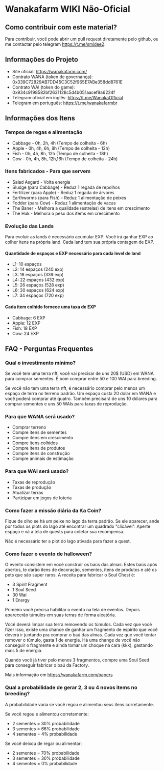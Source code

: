 # Wanakafarm WIKI Não-Oficial

## Como contribuir com este material?

Para contribuir, você pode abrir um pull request diretamente pelo github, ou me contactar pelo telegram https://t.me/smidee2.

## Informações do Projeto

- Site oficial: https://wanakafarm.com/
- Contrato WANA (token de governança): 0x339C72829AB7DD45C3C52f965E7ABe358dd8761E
- Contrato WAI (token do game): 0x934c9198582bf2631128c5d4b051aacef9a6224f
- Telegram oficial em inglês: https://t.me/WanakaOfficial
- Telegram em português: https://t.me/wanakafarmbr

## Informações dos Itens

### Tempos de regas e alimentação

* Cabbage - 0h, 2h, 4h (Tempo de colheita - 6h)  
* Apple - 0h, 4h, 6h, 8h (Tempo de colheita - 12h)  
* Fish - 0h, 4h, 8h, 12h (Tempo de colheita - 18h)  
* Cow - 0h, 4h, 8h, 12h,16h (Tempo de colheita - 24h)

### Itens fabricados - Para que servem
* Salad Asgard - Volta energia
* Sludge (para Cabbage) - Reduz 1 regada de repolhos
* Fertilizer (para Apple) - Reduz 1 regada de árvores
* Earthworms (para Fish) - Reduz 1 alimentação de peixes
* Fodder (para Cow) - Reduz 1 alimentação de vacas
* The Baner - Melhora a qualidade (estrelas) de itens em crescimento
* The Huk - Melhora o peso dos items em crescimento

### Evolução das Lands
Para evoluir as lands é necessário acumular EXP. Você irá ganhar EXP ao colher itens na própria land. Cada land tem sua própria contagem de EXP.

#### Quantidade de espaços e EXP necessário para cada level de land
* L1: 10 espaços
* L2: 14 espaços (240 exp)
* L3: 18 espaços (336 exp)
* L4: 22 espaços (432 exp)
* L5: 26 espaços (528 exp)
* L6: 30 espaços (624 exp)
* L7: 34 espaços (720 exp)

#### Cada item colhido fornece uma taxa de EXP
* Cabbage: 6 EXP
* Apple: 12 EXP
* Fish: 18 EXP
* Cow: 24 EXP

## FAQ - Perguntas Frequentes

### Qual o investimento mínimo?

Se você tem uma terra nft, você vai precisar de uns 20$ (USD) em WANA para comprar sementes. É bom comprar entre 50 e 100 WAI para breeding.

Se você não tem uma terra nft, é necessário comprar pelo menos um espaço de terra no terreno padrão. Um espaço custa 20 dolar em WANA e você poderá comprar até quatro. Também precisará de uns 10 dólares para comprar sementes e uns 50 WAIs para taxas de reprodução.

### Para que WANA será usado?
- Comprar terreno
- Compre itens de sementes
- Compre itens em crescimento
- Compre itens colhidos
- Compre itens de produtos
- Compre itens de construção
- Compre animais de estimação

### Para que WAI será usado?
- Taxas de reprodução
- Taxas de produção
- Atualizar terras
- Participar em jogos de loteria

### Como fazer a missão diária da Ka Coin?

Fique de olho se há um peixe no lago da terra padrão. Se ele aparecer, ande por todos os plots do lago até encontrar um quadrado "clicável". Aperte espaço e vá a tela de quests para coletar sua recompensa.

Não é necessário ter a plot do lago ativada para fazer a quest.

### Como fazer o evento de halloween?

O evento consistem em você construir os baús das almas. Estes baús após abertos, te darão itens de decoração, sementes, itens de produtos e até os pets que são super raros. A receita para fabricar o Soul Chest é:

* 3 Spirit Fragment
* 1 Soul Seed
* 30 Wai
* 1 Energy

Primeiro você precisa habilitar o evento na tela de eventos. Depois aparecerão túmulos em suas terras de forma aleatória.

Você deverá limpar sua terra removendo os túmulos. Cada vez que você fizer isso, existe uma chance de ganhar um fragmento de espírito que você deverá ir juntando pra comprar o baú das almas. Cada vez que você tentar remover o túmulo, gasta 1 de energia. Há uma change de você não conseguir o fragmente e ainda tomar um choque na cara (kkk), gastando mais 5 de energia.

Quando você já tiver pelo menos 3 fragmentos, compre uma Soul Seed para conseguir fabricar o baú da Factory.

Mais informação em https://wanakafarm.com/papers

### Qual a probabilidade de gerar 2, 3 ou 4 novos items no breeding?

A probabilidade varia se você regou e alimentou seus itens corretamente.

Se você regou e alimentou corretamente:

- 2 sementes = 30% probabilidade 
- 3 sementes = 66% probabilidade
- 4 sementes = 4% probabilidade

Se você deixou de regar ou alimentar:

- 2 sementes = 70% probabilidade
- 3 sementes = 30% probabilidade
- 4 sementes = 0% probabilidade


